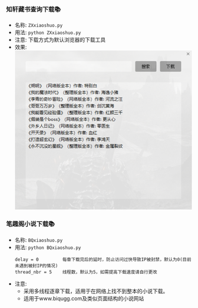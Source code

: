 ### 知轩藏书查询下载📚
- 名称: `ZXxiaoshuo.py`
- 用法: `python ZXxiaoshuo.py`
- 注意: 下载方式为默认浏览器的下载工具
- 效果:
![xiaoshuo](./xiaoshuo.png)


### 笔趣阁小说下载📚
- 名称: `BQxiaoshuo.py`
- 用法: `python BQxiaoshuo.py`
  ```
  delay = 0         每章下载完后的延时，防止访问过快导致IP被封禁，默认为0(目前未遇到被封IP的情况)
  thread_nbr = 5    线程数，默认为5，如需提高下载速度请自行更改
  ```
- 注意: 
  - 采用多线程逐章下载，适用于在网络上找不到整本的小说下载。
  - 适用于www.biqugg.com及类似页面结构的小说网站